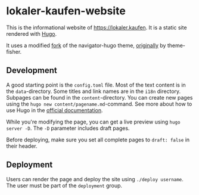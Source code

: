 # lokaler-kaufen-website
This is the informational website of https://lokaler.kaufen. It is a static site rendered with [Hugo](https://gohugo.io).

It uses a modified [fork](./theme/navigator-hugo/) of the navigator-hugo theme, [originally](https://themes.gohugo.io/navigator-hugo/) by theme-fisher.

## Development
A good starting point is the `config.toml` file. Most of the text content is in the `data`-directory. Some titles and link names are in the `i18n` directory.
Subpages can be found in the `content`-directory. You can create new pages using the `hugo new content/pagename.md`-command. See more about how to use Hugo in the [official documentation](https://gohugo.io/getting-started/quick-start/).

While you're modifying the page, you can get a live preview using `hugo server -D`. The `-D` parameter includes draft pages.

Before deploying, make sure you set all complete pages to `draft: false` in their header.

## Deployment
Users can render the page and deploy the site using `./deploy username`. The user must be part of the `deployment` group.
